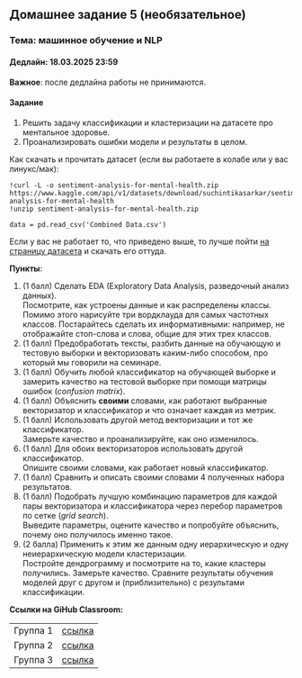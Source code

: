 ## Домашнее задание 5 (необязательное)

### **Тема: машинное обучение и NLP**

#### **Дедлайн**: 18.03.2025 23:59

**Важное**: после дедлайна работы не принимаются.

#### **Задание**
1. Решить задачу классификации и кластеризации на датасете про ментальное здоровье.
2. Проанализировать ошибки модели и результаты в целом.

Как скачать и прочитать датасет (если вы работаете в колабе или у вас линукс/мак):
```
!curl -L -o sentiment-analysis-for-mental-health.zip https://www.kaggle.com/api/v1/datasets/download/suchintikasarkar/sentiment-analysis-for-mental-health
!unzip sentiment-analysis-for-mental-health.zip

data = pd.read_csv('Combined Data.csv')
```

Если у вас не работает то, что приведено выше, то лучше пойти [на страницу датасета](https://www.kaggle.com/datasets/suchintikasarkar/sentiment-analysis-for-mental-health) и скачать его оттуда.

**Пункты**:
1. (1 балл) Сделать EDA (Exploratory Data Analysis, разведочный анализ данных).<br>
Посмотрите, как устроены данные и как распределены классы. Помимо этого нарисуйте три вордклауда для самых частотных классов. Постарайтесь сделать их информативными: например, не отображайте стоп-слова и слова, общие для этих трех классов.
2. (1 балл) Предобработать тексты, разбить данные на обучающую и тестовую выборки и векторизовать каким-либо способом, про который мы говорили на семинаре.
3. (1 балл) Обучить любой классификатор на обучающей выборке и замерить качество на тестовой выборке при помощи матрицы ошибок (*confusion matrix*).
4. (1 балл) Объяснить **своими** словами, как работают выбранные векторизатор и классификатор и что означает каждая из метрик.
5. (1 балл) Использовать другой метод векторизации и тот же классификатор.<br>
Замерьте качество и проанализируйте, как оно изменилось.
6. (1 балл) Для обоих векторизаторов использовать другой классификатор.<br>
Опишите своими словами, как работает новый классификатор.
7. (1 балл) Сравнить и описать своими словами 4 полученных набора результатов.
8. (1 балл) Подобрать лучшую комбинацию параметров для каждой пары векторизатора и классификатора через перебор параметров по сетке (*grid search*).<br>
Выведите параметры, оцените качество и попробуйте объяснить, почему оно получилось именно такое.
9. (2 балла) Применить к этим же данным одну иерархическую и одну неиерархическую модели кластеризации.<br>
Постройте дендрограмму и посмотрите на то, какие кластеры получились. Замерьте качество. Сравните результаты обучения моделей друг с другом и (приблизительно) с результами классификации.

**Ссылки на GiHub Classroom:**

<table>
    <tr><td>Группа 1</td><td><a href="https://classroom.github.com/a/3l8pRERp">ссылка</a></td></tr>
    <tr><td>Группа 2</td><td><a href="https://classroom.github.com/a/9IW20Kil">ссылка</a></td></tr>
    <tr><td>Группа 3</td><td><a href="https://classroom.github.com/a/ioE2jWcX">ссылка</a></td></tr>       
</table>
